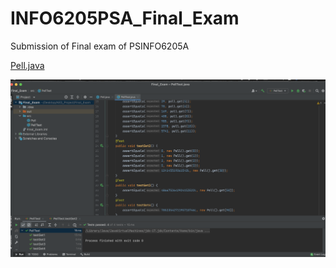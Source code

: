 # INFO6205PSA_Final_Exam
Submission of Final exam of PSINFO6205A

[Pell.java](https://github.com/HarshalJaiswalNEU/INFO6205PSA_Final_Exam/blob/main/Final_Exam/src/Pell.java)

![alt text](https://github.com/HarshalJaiswalNEU/INFO6205PSA_Final_Exam/blob/main/img.png)